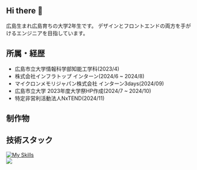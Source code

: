 ## Hi there 👋
広島生まれ広島育ちの大学2年生です。
デザインとフロントエンドの両方を手がけるエンジニアを目指しています。

## 所属・経歴
- 広島市立大学情報科学部知能工学科(2023/4)
- 株式会社インフラトップ インターン(2024/6 ~ 2024/8)
- マイクロンメモリジャパン株式会社 インターン3days(2024/09)
- 広島市立大学 2023年度大学祭HP作成(2024/7 ~ 2024/10)
- 特定非営利活動法人NxTEND(2024/11)

## 制作物

## 技術スタック
[![My Skills](https://skillicons.dev/icons?i=html,css,js,react,vite,threejs,rails,ruby,github,notion,vscode)](https://skillicons.dev)
<br/>
![](http://github-profile-summary-cards.vercel.app/api/cards/repos-per-language?username=hina81&theme=default)


